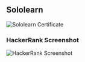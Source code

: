 ## Sololearn
	
![Sololearn Certificate](https://github.com/Sumit21adm/M2_Phonebook_Java/blob/e45e515802243211a256b6f383eaa8bd291a1a97/00_Certificates/cert-24872426-1068.png "Sololearn Certificate")

### HackerRank Screenshot
![HackerRank Screenshot](https://github.com/Sumit21adm/M2_Phonebook_Java/blob/e45e515802243211a256b6f383eaa8bd291a1a97/00_Certificates/cert-24872426-1068.png "HackerRank Screenshot")